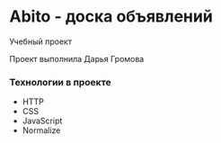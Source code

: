 # Abito - доска объявлений
Учебный проект

Проект выполнила Дарья Громова

### Технологии в проекте
- HTTP
- CSS
- JavaScript
- Normalize

